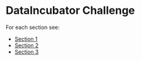 # DataIncubator Challenge

For each section see:

* [Section 1](https://github.com/sebajara/dataincubator_challenge/tree/master/section1)
* [Section 2](https://github.com/sebajara/dataincubator_challenge/tree/master/section2)
* [Section 3](https://github.com/sebajara/dataincubator_challenge/tree/master/project)
